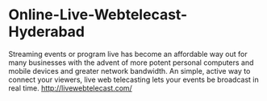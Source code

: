 # Online-Live-Webtelecast-Hyderabad
Streaming events or program live has become an affordable way out for many businesses with the advent of more potent personal computers and mobile devices and greater network bandwidth. An simple, active way to connect your viewers, live web telecasting lets your events be broadcast in real time. http://livewebtelecast.com/
